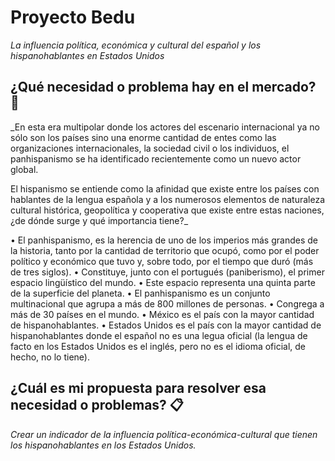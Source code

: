 # Proyecto Bedu

_La influencia política, económica y cultural del español y los hispanohablantes en Estados Unidos_

## ¿Qué necesidad o problema hay en el mercado? 🚀

_En esta era multipolar donde los actores del escenario internacional ya no sólo son los países sino una enorme cantidad de entes como las organizaciones internacionales, la sociedad civil o los individuos, el panhispanismo se ha identificado recientemente como un nuevo actor global.

El hispanismo se entiende como la afinidad que existe entre los países con hablantes de la lengua española y a los numerosos elementos de naturaleza cultural histórica, geopolítica y cooperativa que existe entre estas naciones, ¿de dónde surge y qué importancia tiene?_

•	El panhispanismo, es la herencia de uno de los imperios más grandes de la historia, tanto por la cantidad de territorio que ocupó, como por el poder político y económico que tuvo y, sobre todo, por el tiempo que duró (más de tres siglos).
•	Constituye, junto con el portugués (paniberismo), el primer espacio lingüístico del mundo.
•	Este espacio representa una quinta parte de la superficie del planeta.
•	El panhispanismo es un conjunto multinacional que agrupa a más de 800 millones de personas.
•	Congrega a más de 30 países en el mundo.
•	México es el país con la mayor cantidad de hispanohablantes.
•	Estados Unidos es el país con la mayor cantidad de hispanohablantes donde el español no es una legua oficial (la lengua de facto en los Estados Unidos es el inglés, pero no es el idioma oficial, de hecho, no lo tiene).


## ¿Cuál es mi propuesta para resolver esa necesidad o problemas? 📋

_Crear un indicador de la influencia política-económica-cultural que tienen los hispanohablantes en los Estados Unidos._
